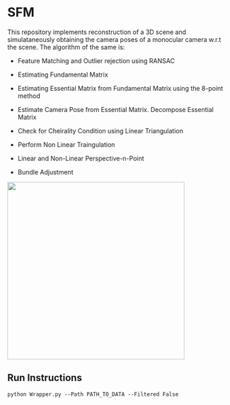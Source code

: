 # SFM
This repository implements reconstruction of a 3D scene and simulataneously obtaining the camera poses of a monocular camera w.r.t the scene. 
The algorithm of the same is:

* Feature Matching and Outlier rejection using RANSAC

*  Estimating Fundamental Matrix
* Estimating Essential Matrix from Fundamental Matrix using the 8-point method
* Estimate Camera Pose from Essential Matrix. Decompose Essential Matrix 
* Check for Cheirality Condition using Linear Triangulation
* Perform Non Linear Traingulation 
* Linear and Non-Linear Perspective-n-Point
 * Bundle Adjustment

<img src ="Data/Results/BundleAdjustment56.png" width=400/>

## Run Instructions

```
python Wrapper.py --Path PATH_TO_DATA --Filtered False
```
